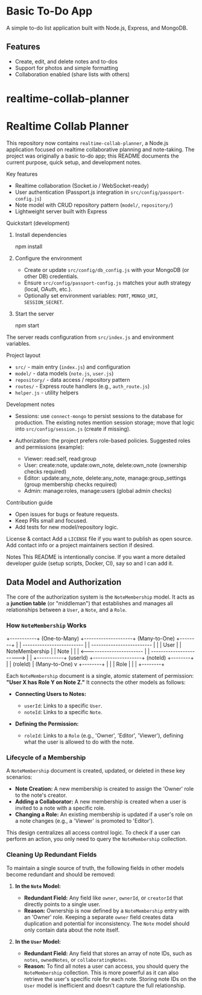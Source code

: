 # Basic To-Do App

A simple to-do list application built with Node.js, Express, and MongoDB.

## Features
- Create, edit, and delete notes and to-dos
- Support for photos and simple formatting
- Collaboration enabled (share lists with others)












# realtime-collab-planner

Realtime Collab Planner
=======================

This repository now contains `realtime-collab-planner`, a Node.js application focused on realtime collaborative planning and note-taking. The project was originally a basic to-do app; this README documents the current purpose, quick setup, and development notes.

Key features
- Realtime collaboration (Socket.io / WebSocket-ready)
- User authentication (Passport.js integration in `src/config/passport-config.js`)
- Note model with CRUD repository pattern (`model/`, `repository/`)
- Lightweight server built with Express

Quickstart (development)
1. Install dependencies

	npm install

2. Configure the environment

	- Create or update `src/config/db_config.js` with your MongoDB (or other DB) credentials.
	- Ensure `src/config/passport-config.js` matches your auth strategy (local, OAuth, etc.).
	- Optionally set environment variables: `PORT`, `MONGO_URI`, `SESSION_SECRET`.

3. Start the server

	npm start

The server reads configuration from `src/index.js` and environment variables.

Project layout
- `src/` - main entry (`index.js`) and configuration
- `model/` - data models (`note.js`, `user.js`)
- `repository/` - data access / repository pattern
- `routes/` - Express route handlers (e.g., `auth_route.js`)
- `helper.js` - utility helpers

Development notes
- Sessions: use `connect-mongo` to persist sessions to the database for production. The existing notes mention session storage; move that logic into `src/config/session.js` (create if missing).
- Authorization: the project prefers role-based policies. Suggested roles and permissions (example):

  - Viewer: read:self, read:group
  - User: create:note, update:own_note, delete:own_note (ownership checks required)
  - Editor: update:any_note, delete:any_note, manage:group_settings (group membership checks required)
  - Admin: manage:roles, manage:users (global admin checks)

Contribution guide
- Open issues for bugs or feature requests.
- Keep PRs small and focused.
- Add tests for new model/repository logic.

License & contact
Add a `LICENSE` file if you want to publish as open source. Add contact info or a project maintainers section if desired.

Notes
This README is intentionally concise. If you want a more detailed developer guide (setup scripts, Docker, CI), say so and I can add it.







## Data Model and Authorization

The core of the authorization system is the `NoteMembership` model. It acts as a **junction table** (or "middleman") that establishes and manages all relationships between a `User`, a `Note`, and a `Role`.

### How `NoteMembership` Works


+-----------+       (One-to-Many)       +--------------------+       (Many-to-One)       +--------+
|           | ------------------------- |                    | ------------------------- |        |
|   User    |                           |  NoteMembership    |                           |  Note  |
|           | <-----------------------  |                    |  -----------------------> |        |
+-----------+       (userId)            +--------------------+       (noteId)            +--------+
                                                  |
                                                  | (roleId)
                                                  | (Many-to-One)
                                                  v
                                            +--------+
                                            |        |
                                            |  Role  |
                                            |        |
                                            +--------+


Each `NoteMembership` document is a single, atomic statement of permission: **"User X has Role Y on Note Z."** It connects the other models as follows:

*   **Connecting Users to Notes:**
    *   `userId`: Links to a specific `User`.
    *   `noteId`: Links to a specific `Note`.

*   **Defining the Permission:**
    *   `roleId`: Links to a `Role` (e.g., 'Owner', 'Editor', 'Viewer'), defining what the user is allowed to do with the note.

### Lifecycle of a Membership

A `NoteMembership` document is created, updated, or deleted in these key scenarios:

*   **Note Creation:** A new membership is created to assign the 'Owner' role to the note's creator.
*   **Adding a Collaborator:** A new membership is created when a user is invited to a note with a specific role.
*   **Changing a Role:** An existing membership is updated if a user's role on a note changes (e.g., a 'Viewer' is promoted to 'Editor').

This design centralizes all access control logic. To check if a user can perform an action, you only need to query the `NoteMembership` collection.

### Cleaning Up Redundant Fields

To maintain a single source of truth, the following fields in other models become redundant and should be removed:

1.  **In the `Note` Model:**
    *   **Redundant Field:** Any field like `owner`, `ownerId`, or `creatorId` that directly points to a single user.
    *   **Reason:** Ownership is now defined by a `NoteMembership` entry with an 'Owner' role. Keeping a separate `owner` field creates data duplication and potential for inconsistency. The `Note` model should only contain data about the note itself.

2.  **In the `User` Model:**
    *   **Redundant Field:** Any field that stores an array of note IDs, such as `notes`, `ownedNotes`, or `collaboratingNotes`.
    *   **Reason:** To find all notes a user can access, you should query the `NoteMembership` collection. This is more powerful as it can also retrieve the user's specific role for each note. Storing note IDs on the `User` model is inefficient and doesn't capture the full relationship.